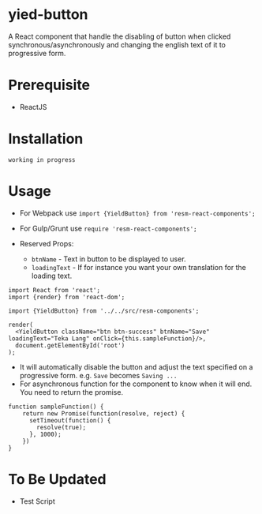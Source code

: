 # yied-button
A React component that handle the disabling of button when clicked synchronous/asynchronously and changing the english text of it to progressive form.

# Prerequisite
- ReactJS

# Installation

```
working in progress
```

# Usage
- For Webpack use `import {YieldButton} from 'resm-react-components';`
- For Gulp/Grunt use `require 'resm-react-components';`

- Reserved Props: 
  - `btnName` - Text in button to be displayed to user.
  - `loadingText` - If for instance you want your own translation for the loading text.
```
import React from 'react';
import {render} from 'react-dom';

import {YieldButton} from '../../src/resm-components';

render(
  <YieldButton className="btn btn-success" btnName="Save" loadingText="Teka Lang" onClick={this.sampleFunction}/>,
  document.getElementById('root')
);
```
- It will automatically disable the button and adjust the text specified on a progressive form. e.g. `Save` becomes `Saving ...`
- For asynchronous function for the component to know when it will end. You need to return the promise.
```
function sampleFunction() {
    return new Promise(function(resolve, reject) {
      setTimeout(function() {
        resolve(true);
      }, 1000);
    })
}
```

# To Be Updated
- Test Script
